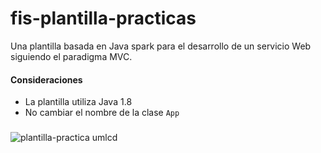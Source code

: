 # fis-plantilla-practicas
Una plantilla basada en Java spark para el desarrollo de un servicio Web siguiendo el paradigma MVC.

#### Consideraciones
 * La plantilla utiliza Java 1.8
 * No cambiar el nombre de la clase `App` 


### 
![plantilla-practica umlcd](https://user-images.githubusercontent.com/4105186/166678930-5d22ac83-944a-4269-9743-f9b3b4c52c43.jpg)
